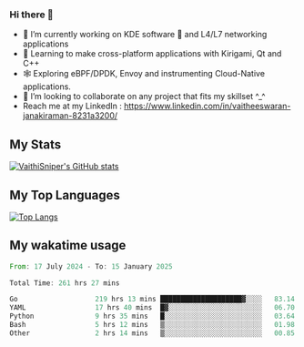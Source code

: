 ### Hi there 👋

- 🔭 I’m currently working on KDE software 💓 and L4/L7 networking applications 
- 📖 Learning to make cross-platform applications with Kirigami, Qt and C++
- 🕸️ Exploring eBPF/DPDK, Envoy and instrumenting Cloud-Native applications. 
- 👯 I’m looking to collaborate on any project that fits my skillset ^_^
- Reach me at my LinkedIn : https://www.linkedin.com/in/vaitheeswaran-janakiraman-8231a3200/

## My Stats
[![VaithiSniper's GitHub stats](https://github-readme-stats.vercel.app/api?username=VaithiSniper&hide=stars&theme=radical)](https://github.com/anuraghazra/github-readme-stats)

## My Top Languages

[![Top Langs](https://github-readme-stats.vercel.app/api/top-langs/?username=VaithiSniper&layout=compact)](https://github.com/anuraghazra/github-readme-stats)

## My wakatime usage

<!--START_SECTION:waka-->

```rust
From: 17 July 2024 - To: 15 January 2025

Total Time: 261 hrs 27 mins

Go                   219 hrs 13 mins ████████████████████▓░░░░   83.14 %
YAML                 17 hrs 40 mins  █▓░░░░░░░░░░░░░░░░░░░░░░░   06.70 %
Python               9 hrs 35 mins   █░░░░░░░░░░░░░░░░░░░░░░░░   03.64 %
Bash                 5 hrs 12 mins   ▒░░░░░░░░░░░░░░░░░░░░░░░░   01.98 %
Other                2 hrs 14 mins   ▒░░░░░░░░░░░░░░░░░░░░░░░░   00.85 %
```

<!--END_SECTION:waka-->

